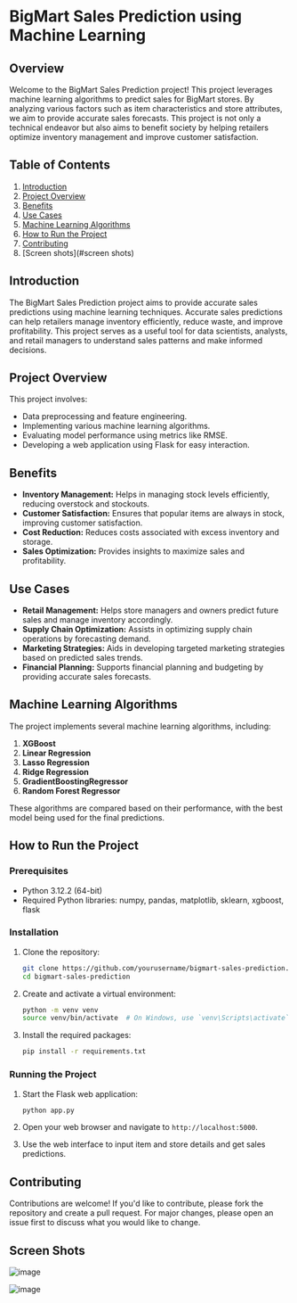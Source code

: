 
# BigMart Sales Prediction using Machine Learning

## Overview

Welcome to the BigMart Sales Prediction project! This project leverages machine learning algorithms to predict sales for BigMart stores. By analyzing various factors such as item characteristics and store attributes, we aim to provide accurate sales forecasts. This project is not only a technical endeavor but also aims to benefit society by helping retailers optimize inventory management and improve customer satisfaction.

## Table of Contents

1. [Introduction](#introduction)
2. [Project Overview](#project-overview)
3. [Benefits](#benefits)
4. [Use Cases](#use-cases)
5. [Machine Learning Algorithms](#machine-learning-algorithms)
6. [How to Run the Project](#how-to-run-the-project)
7. [Contributing](#contributing)
8. [Screen shots](#screen shots)

## Introduction

The BigMart Sales Prediction project aims to provide accurate sales predictions using machine learning techniques. Accurate sales predictions can help retailers manage inventory efficiently, reduce waste, and improve profitability. This project serves as a useful tool for data scientists, analysts, and retail managers to understand sales patterns and make informed decisions.

## Project Overview

This project involves:

- Data preprocessing and feature engineering.
- Implementing various machine learning algorithms.
- Evaluating model performance using metrics like RMSE.
- Developing a web application using Flask for easy interaction.

## Benefits

- **Inventory Management:** Helps in managing stock levels efficiently, reducing overstock and stockouts.
- **Customer Satisfaction:** Ensures that popular items are always in stock, improving customer satisfaction.
- **Cost Reduction:** Reduces costs associated with excess inventory and storage.
- **Sales Optimization:** Provides insights to maximize sales and profitability.

## Use Cases

- **Retail Management:** Helps store managers and owners predict future sales and manage inventory accordingly.
- **Supply Chain Optimization:** Assists in optimizing supply chain operations by forecasting demand.
- **Marketing Strategies:** Aids in developing targeted marketing strategies based on predicted sales trends.
- **Financial Planning:** Supports financial planning and budgeting by providing accurate sales forecasts.

## Machine Learning Algorithms

The project implements several machine learning algorithms, including:

1. **XGBoost**
2. **Linear Regression**
3. **Lasso Regression**
4. **Ridge Regression**
5. **GradientBoostingRegressor**
6. **Random Forest Regressor**

These algorithms are compared based on their performance, with the best model being used for the final predictions.

## How to Run the Project

### Prerequisites

- Python 3.12.2 (64-bit)
- Required Python libraries: numpy, pandas, matplotlib, sklearn, xgboost, flask

### Installation

1. Clone the repository:

    ```bash
    git clone https://github.com/yourusername/bigmart-sales-prediction.git
    cd bigmart-sales-prediction
    ```

2. Create and activate a virtual environment:

    ```bash
    python -m venv venv
    source venv/bin/activate  # On Windows, use `venv\Scripts\activate`
    ```

3. Install the required packages:

    ```bash
    pip install -r requirements.txt
    ```

### Running the Project

1. Start the Flask web application:

    ```bash
    python app.py
    ```

2. Open your web browser and navigate to `http://localhost:5000`.

3. Use the web interface to input item and store details and get sales predictions.

## Contributing

Contributions are welcome! If you'd like to contribute, please fork the repository and create a pull request. For major changes, please open an issue first to discuss what you would like to change.

## Screen Shots
![image](https://github.com/Umayal25/Big-Mart-Sales-Prediction-Using-Machine-Learning/assets/92157178/822d2b61-2353-44d7-adde-e365567dc1db)

![image](https://github.com/Umayal25/Big-Mart-Sales-Prediction-Using-Machine-Learning/assets/92157178/68a63c39-742f-4df0-8f46-ba51ff644dd3)
